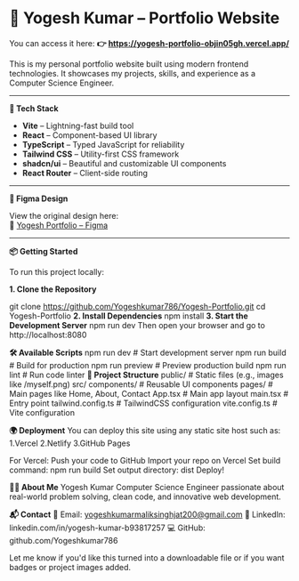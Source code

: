 # 🌟 Yogesh Kumar – Portfolio Website

You can access it here:
**👉 https://yogesh-portfolio-objin05gh.vercel.app/**

This is my personal portfolio website built using modern frontend technologies. It showcases my projects, skills, and experience as a Computer Science Engineer.

---

**🚀 Tech Stack**

- **Vite** – Lightning-fast build tool
- **React** – Component-based UI library
- **TypeScript** – Typed JavaScript for reliability
- **Tailwind CSS** – Utility-first CSS framework
- **shadcn/ui** – Beautiful and customizable UI components
- **React Router** – Client-side routing

---

**🎨 Figma Design**

View the original design here:  
🔗 [Yogesh Portfolio – Figma](https://www.figma.com/design/zTYo9UGcrIdYp0uHbjXZIa/Yogesh-Portfolio?node-id=0-1&t=ylk1Em8siWBHKTuo-1)

---

**📦 Getting Started**

To run this project locally:

**1. Clone the Repository**

git clone https://github.com/Yogeshkumar786/Yogesh-Portfolio.git
cd Yogesh-Portfolio
**2. Install Dependencies**
npm install
**3. Start the Development Server**
npm run dev
Then open your browser and go to http://localhost:8080

**🛠 Available Scripts**
npm run dev        # Start development server
npm run build      # Build for production
npm run preview    # Preview production build
npm run lint       # Run code linter
**📁 Project Structure**
public/             # Static files (e.g., images like /myself.png)
src/
  components/       # Reusable UI components
  pages/            # Main pages like Home, About, Contact
  App.tsx           # Main app layout
  main.tsx          # Entry point
tailwind.config.ts  # TailwindCSS configuration
vite.config.ts      # Vite configuration

**🌍 Deployment**
You can deploy this site using any static site host such as:
1.Vercel
2.Netlify
3.GitHub Pages

For Vercel:
Push your code to GitHub
Import your repo on Vercel
Set build command: npm run build
Set output directory: dist
Deploy!

**👨‍💻 About Me**
Yogesh Kumar
Computer Science Engineer passionate about real-world problem solving, clean code, and innovative web development.

**📬 Contact**
📧 Email: yogeshkumarmaliksinghjat200@gmail.com
💼 LinkedIn: linkedin.com/in/yogesh-kumar-b93817257
💻 GitHub: github.com/Yogeshkumar786

Let me know if you'd like this turned into a downloadable file or if you want badges or project images added.
